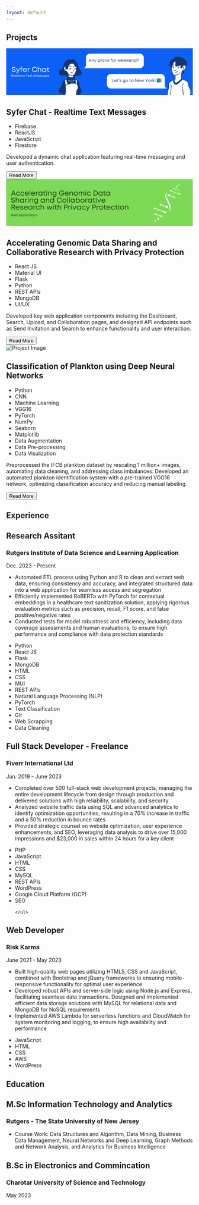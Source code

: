 ```yaml
---
layout: default
---
```

  <h2 class="section_title">Projects</h2>
  <div class="project_container">
  <div class="card">
    <img class="card-image" src="/portfolio/assets/img/Syfer Chat.png" alt="Project Image">
    <h2 class="item_title">Syfer Chat - Realtime Text Messages</h2>
    <ul class="skills">
      <li>Firebase</li>
      <li>ReactJS</li>
      <li>JavaScript</li>
      <li>Firestore</li>                                                            
    </ul>
    <p class="item_des">Developed a dynamic chat application featuring real-time messaging and user authentication. </p>
    <a href="/portfolio/pages/syferchat" class="read-more"><button class="button">Read More</button></a>
  </div>
  
  <div class="card">
    <img class="card-image" src="/portfolio/assets/img/Collabrative Research Web Application.png" alt="Project Image">
    <h2 class="item_title">Accelerating Genomic Data Sharing and Collaborative Research with Privacy Protection</h2>
    <ul class="skills">
      <li>React JS</li>
      <li>Material UI</li>
      <li>Flask</li>
      <li>Python</li>
      <li>REST APIs</li>
      <li>MongoDB</li>
      <li>UI/UX</li>                                                           
    </ul>
    <p class="item_des">Developed key web application components including the Dashboard, Search, Upload, and Collaboration pages, and designed API endpoints such as Send Invitation and Search to enhance functionality and user interaction.</p>
    <a href="/portfolio/pages/genomics-data-sharing" class="read-more"><button class="button">Read More</button></a>
  </div>
  <div class="card">
    <img class="card-image" src="/portfolio/assets/img/Planton Classification.png" alt="Project Image">
    <h2 class="item_title">Classification of Plankton using Deep Neural Networks</h2>
    <ul class="skills">
      <li>Python</li>
      <li>CNN</li>
      <li>Machine Learning</li>
      <li>VGG16</li>
      <li>PyTorch</li>
      <li>NumPy</li>
      <li>Seaborn</li>
      <li>Matplotlib</li>
      <li>Data Augmentation</li>
      <li>Data Pre-processing</li>
      <li>Data Visulization</li>                                                        
    </ul>
    <p class="item_des">Preprocessed the IFCB plankton dataset by rescaling 1 million+ images, automating data cleaning, and addressing class imbalances. Developed an automated plankton identification system with a pre-trained VGG16 network, optimizing classification accuracy and reducing manual labeling.</p>
    <a href="/portfolio/pages/classification-of-plankton-using-deep-neural-networks" class="read-more"><button class="button">Read More</button></a>
  </div>
  <!-- Add more cards here as needed -->
</div>
<h2 class="section_title">Experience</h2>
<div class="experience-container">
  <div class="experience-card">
    <div class="experience-header">
      <div>
        <h2 class="item_title">Research Assitant</h2>
        <h3 class="company-name">Rutgers Institute of Data Science and Learning Application</h3>
      </div>
      <p class="present_date">Dec. 2023 - Present</p>
    </div>
    <ul class="item_des">
      <li>Automated ETL process using Python and R to clean and extract web data, ensuring consistency and accuracy, and integrated structured data into a web application for seamless access and segregation
      </li>
      <li>Efficiently implemented RoBERTa with PyTorch for contextual embeddings in a healthcare text sanitization solution, applying rigorous evaluation metrics such as precision, recall, F1 score, and false positive/negative rates
      </li>
      <li>Conducted tests for model robustness and efficiency, including data coverage assessments and human evaluations, to ensure high performance and compliance with data protection standards
      </li>
    </ul>
    <ul class="skills">
      <li>Python</li>
      <li>React JS</li>
      <li>Flask </li>
      <li>MongoDB</li>
      <li>HTML</li>
      <li>CSS</li> 
      <li>MUI</li>
      <li>REST APIs</li>
      <li>Natural Language Processing (NLP)</li>
      <li>PyTorch</li>
      <li>Text Classification</li>
      <li>Git</li> <li>Web Scrapping</li> <li>Data Cleaning</li>
    </ul>
  </div>
  
  <div class="experience-card">
    <div class="experience-header">
      <div>
        <h2 class="item_title">Full Stack Developer - Freelance</h2>
        <h3 class="company-name">Fiverr International Ltd</h3>
      </div>
      <p class="job-dates">Jan. 2019 - June 2023</p>
    </div>
    <ul class="item_des">
      <li>Completed over 500 full-stack web development projects, managing the entire development lifecycle from design through production and delivered solutions with high reliability, scalability, and security</li>
      <li>Analyzed website traffic data using SQL and advanced analytics to identify optimization opportunities, resulting in a 70% increase in traffic and a 50% reduction in bounce rates</li>
      <li>Provided strategic counsel on website optimization, user experience enhancements, and SEO, leveraging data analysis to drive over 15,000 impressions and $23,000 in sales within 24 hours for a key client</li>
    </ul>
    <ul class="skills">
      <li>PHP</li>
      <li>JavaScript</li>
      <li>HTML</li>
      <li>CSS</li>
      <li>MySQL</li>
      <li>REST APIs</li>
      <li>WordPress</li>
      <li>Google Cloud Platform (GCP)</li>
      <li>SEO</li>

    </ul>
  </div>
  <div class="experience-card">
    <div class="experience-header">
      <div>
        <h2 class="item_title">Web Developer</h2>
        <h3 class="company-name">Risk Karma</h3>
      </div>
      <p class="job-dates">June 2021 - May 2023</p>
    </div>
    <ul class="item_des">
      <li>Built high-quality web pages utilizing HTML5, CSS and JavaScript, combined with Bootstrap and jQuery frameworks to ensuring mobile-responsive functionality for optimal user experience</li>
      <li>Developed robust APIs and server-side logic using Node.js and Express, facilitating seamless data transactions. Designed and implemented efficient data storage solutions with MySQL for relational data and MongoDB for NoSQL requirements</li>
      <li>Implemented AWS Lambda for serverless functions and CloudWatch for system monitoring and logging, to ensure high availability and performance</li>
    </ul>
    <ul class="skills">
      <li>JavaScript</li>
      <li>HTML</li>
      <li>CSS</li>
      <li>AWS</li>
      <li>WordPress</li>
    </ul>
  </div>
  <!-- Add more experience cards as needed -->
</div>

<h2 class="section_title">Education</h2>
<div class="experience-container">  <div class="experience-card">
    <div class="experience-header">
      <div>
        <h2 class="item_title">M.Sc Information Technology and Analytics</h2>
        <h3 class="company-name">Rutgers - The State University of New Jersey</h3>
      </div>
<!--       <p class="present_date">Expected Dec. 2023</p> -->
    </div>
    <ul class="item_des">
      <li>Course Work: Data Structures and Algorithm, Data Mining, Business Data Management, Neural Networks and Deep Learning, Graph Methods and Network Analysis, and Analytics for Business Intelligence</li>
    </ul>
  </div>
  <div class="experience-container">  <div class="experience-card">
    <div class="experience-header">
      <div>
        <h2 class="item_title">B.Sc in Electronics and Commincation</h2>
        <h3 class="company-name">Charotar University of Science and Technology</h3>
      </div>
      <p class="job-dates">May 2023</p>
    </div>
  </div>
  <!-- Add more experience cards as needed -->
</div>





